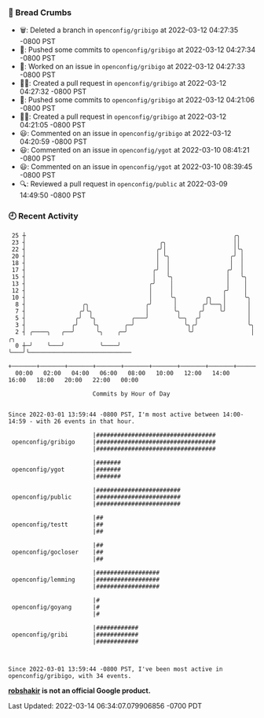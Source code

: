 ### 🍞 Bread Crumbs

 * 🗑: Deleted a branch in `openconfig/gribigo` at 2022-03-12 04:27:35 -0800 PST
 * 🚢: Pushed some commits to `openconfig/gribigo` at 2022-03-12 04:27:34 -0800 PST
 * 👀: Worked on an issue in `openconfig/gribigo` at 2022-03-12 04:27:33 -0800 PST
 * ✍🏼: Created a pull request in `openconfig/gribigo` at 2022-03-12 04:27:32 -0800 PST
 * 🚢: Pushed some commits to `openconfig/gribigo` at 2022-03-12 04:21:06 -0800 PST
 * ✍🏼: Created a pull request in `openconfig/gribigo` at 2022-03-12 04:21:05 -0800 PST
 * 😃: Commented on an issue in `openconfig/gribigo` at 2022-03-12 04:20:59 -0800 PST
 * 😃: Commented on an issue in `openconfig/ygot` at 2022-03-10 08:41:21 -0800 PST
 * 😃: Commented on an issue in `openconfig/ygot` at 2022-03-10 08:39:45 -0800 PST
 * 🔍: Reviewed a pull request in  `openconfig/public` at 2022-03-09 14:49:50 -0800 PST

### 🕘 Recent Activity
```
 25 ┼                                                           ╭╮
 23 ┤                                      ╭╮                   ││
 22 ┤                                     ╭╯│                   │╰╮
 20 ┤                                     │ ╰╮                 ╭╯ │
 18 ┤                                     │  │                 │  │
 17 ┤                                    ╭╯  │                ╭╯  │
 15 ┤                                    │   ╰╮               │   ╰╮
 13 ┤                                   ╭╯    │               │    │
 12 ┤                                   │     │              ╭╯    │
 10 ┤                                   │     ╰╮        ╭╮   │     ╰╮
  8 ┤                ╭╮                ╭╯      │       ╭╯╰──╮│      │
  7 ┤               ╭╯╰╮               │       ╰╮     ╭╯    ╰╯      │
  5 ┤              ╭╯  ╰╮          ╭───╯        ╰─╮  ╭╯             │
  3 ┤             ╭╯    ╰╮       ╭─╯              ╰╮╭╯              ╰╮
  2 ┤ ╭────╮   ╭──╯      ╰╮    ╭─╯                 ╰╯                │   ╭╮
  0 ┼─╯    ╰───╯          ╰────╯                                     ╰───╯╰─────────────────────────────
    +───────+───────+───────+───────+───────+───────+───────+───────+───────+───────+───────+───────+────
  00:00   02:00   04:00   06:00   08:00   10:00   12:00   14:00   16:00   18:00   20:00   22:00   00:00   

						Commits by Hour of Day


Since 2022-03-01 13:59:44 -0800 PST, I'm most active between 14:00-14:59 - with 26 events in that hour.

```



```
                        |##################################
 openconfig/gribigo     |##################################
                        |##################################

                        |#######
 openconfig/ygot        |#######
                        |#######

                        |########################
 openconfig/public      |########################
                        |########################

                        |##
 openconfig/testt       |##
                        |##

                        |##
 openconfig/gocloser    |##
                        |##

                        |##################
 openconfig/lemming     |##################
                        |##################

                        |#
 openconfig/goyang      |#
                        |#

                        |############
 openconfig/gribi       |############
                        |############



Since 2022-03-01 13:59:44 -0800 PST, I've been most active in openconfig/gribigo, with 34 events.

```
**[robshakir](mailto:robjs@google.com) is not an official Google product.**  


Last Updated: 2022-03-14 06:34:07.079906856 -0700 PDT
